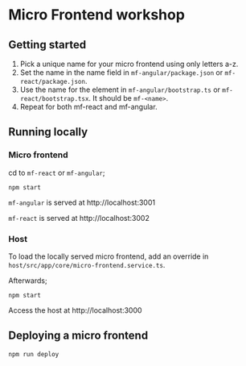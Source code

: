 # Micro Frontend workshop

## Getting started

1. Pick a unique name for your micro frontend using only letters a-z.
2. Set the name in the name field in `mf-angular/package.json` or `mf-react/package.json`.
3. Use the name for the element in `mf-angular/bootstrap.ts` or `mf-react/bootstrap.tsx`. It should be `mf-<name>`.
4. Repeat for both mf-react and mf-angular.


## Running locally
### Micro frontend 

cd to `mf-react` or `mf-angular`;

`npm start`


`mf-angular` is served at http://localhost:3001

`mf-react` is served at http://localhost:3002

### Host

To load the locally served micro frontend, add an override in `host/src/app/core/micro-frontend.service.ts`.

Afterwards;

`npm start`

Access the host at http://localhost:3000


## Deploying a micro frontend

`npm run deploy`
